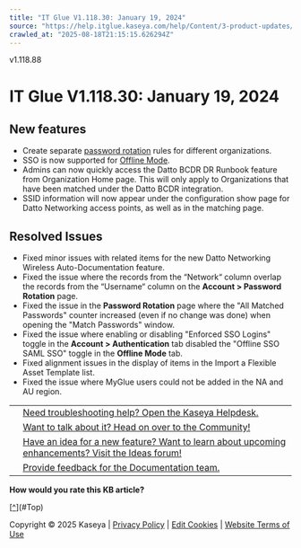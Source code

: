 ```yaml
---
title: "IT Glue V1.118.30: January 19, 2024"
source: "https://help.itglue.kaseya.com/help/Content/3-product-updates/it-glue-release-notes/V1.118.30%20-%202024-01-19.htm"
crawled_at: "2025-08-18T21:15:15.626294Z"
---
```


v1.118.88

# IT Glue V1.118.30: January 19, 2024

## New features

* Create separate [password rotation](https://helpdesk.kaseya.com/hc/en-gb/articles/9298451537169-Active-Directory-Password-Rotation) rules for different organizations.
* SSO is now supported for [Offline Mode](https://helpdesk.kaseya.com/hc/en-gb/articles/10140815728529-Deployment-guide-for-offline-mode-sync-service-and-browser-extension).
* Admins can now quickly access the Datto BCDR DR Runbook feature from Organization Home page. This will only apply to Organizations that have been matched under the Datto BCDR integration.
* SSID information will now appear under the configuration show page for Datto Networking access points, as well as in the matching page.

## Resolved Issues

* Fixed minor issues with related items for the new Datto Networking Wireless Auto-Documentation feature.
* Fixed the issue where the records from the “Network“ column overlap the records from the “Username“ column on the **Account > Password Rotation** page.
* Fixed the issue in the **Password Rotation** page where the "All Matched Passwords" counter increased (even if no change was done) when opening the "Match Passwords" window.
* Fixed the issue where enabling or disabling "Enforced SSO Logins" toggle in the **Account > Authentication** tab disabled the "Offline SSO SAML SSO" toggle in the **Offline Mode** tab.
* Fixed alignment issues in the display of items in the Import a Flexible Asset Template list.
* Fixed the issue where MyGlue users could not be added in the NA and AU region.

|  |  |
| --- | --- |
|  | [Need troubleshooting help? Open the Kaseya Helpdesk.](https://helpdesk.kaseya.com/) |
|  | [Want to talk about it? Head on over to the Community!](https://community.kaseya.com/it-operations) |
|  | [Have an idea for a new feature? Want to learn about upcoming enhancements? Visit the Ideas forum!](https://community.kaseya.com/ideas/categories/ITGlue-ideas-portal) |
|  | [Provide feedback for the Documentation team.](javascript:(function()%7BSendLinkByMail()%3B%7D)()%3B) |

**How would you rate this KB article?**

[[^](#Top)](#Top)

Copyright © 2025 Kaseya | [Privacy Policy](https://www.kaseya.com/legal/kaseya-privacy-statement/) | [Edit Cookies](#) | [Website Terms of Use](https://www.kaseya.com/legal/website-terms-of-use/)
